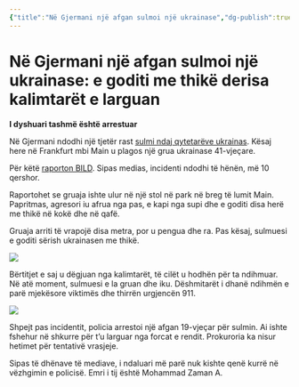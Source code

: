 ```yaml
---
{"title":"Në Gjermani një afgan sulmoi një ukrainase","dg-publish":true,"dg-metatags":null,"dg-home":null,"permalink":"/shaip-zuberaj/ne-gjermani-nje-afgan-sulmoi-nje-ukrainase/","dgPassFrontmatter":true,"noteIcon":""}
---
```




# Në Gjermani një afgan sulmoi një ukrainase: e goditi me thikë derisa kalimtarët e larguan

**I dyshuari tashmë është arrestuar**

Në Gjermani ndodhi një tjetër rast [sulmi ndaj qytetarëve ukrainas](https://plus.telegraf.com.ua/ukr/crime/2024-05-20/5853069-chergoviy-napad-na-ukraintsya-u-nimechchini-z-nozhem-napali-na-15-richnogo-pidlitka). Kësaj here në Frankfurt mbi Main u plagos një grua ukrainase 41-vjeçare.

Për këtë [raporton BILD](https://www.bild.de/regional/frankfurt/frankfurt-am-main-messer-mann-sticht-ukrainerin-nieder-666807d5399857055e3fe33c?t_ref=https%3A%2F%2Fm.bild.de%2Fregional%2Ffrankfurt%2Ffrankfurt-am-main-messer-mann-sticht-ukrainerin-nieder-666807d5399857055e3fe33c%3Ft_ref%3Dhttps%253A%252F%252Fwww.google.com%252F). Sipas medias, incidenti ndodhi të hënën, më 10 qershor.

Raportohet se gruaja ishte ulur në një stol në park në breg të lumit Main. Papritmas, agresori iu afrua nga pas, e kapi nga supi dhe e goditi disa herë me thikë në kokë dhe në qafë.

Gruaja arriti të vrapojë disa metra, por u pengua dhe ra. Pas kësaj, sulmuesi e goditi sërish ukrainasen me thikë.

![](https://res.6chcdn.feednews.com/assets/v2/b96ddbf0d4585b051216657475d2bf21?source=nlp&quality=uhq&format=webp&resize=720)

Bërtitjet e saj u dëgjuan nga kalimtarët, të cilët u hodhën për ta ndihmuar. Në atë moment, sulmuesi e la gruan dhe iku. Dëshmitarët i dhanë ndihmën e parë mjekësore viktimës dhe thirrën urgjencën 911.

![](https://res.6chcdn.feednews.com/assets/v2/883030492dd311bb6aa1de6e8da51a3e?source=nlp&quality=uhq&format=webp&resize=720)

Shpejt pas incidentit, policia arrestoi një afgan 19-vjeçar për sulmin. Ai ishte fshehur në shkurre për t’u larguar nga forcat e rendit. Prokuroria ka nisur hetimet për tentativë vrasjeje.

Sipas të dhënave të mediave, i ndaluari më parë nuk kishte qenë kurrë në vëzhgimin e policisë. Emri i tij është Mohammad Zaman A.
```